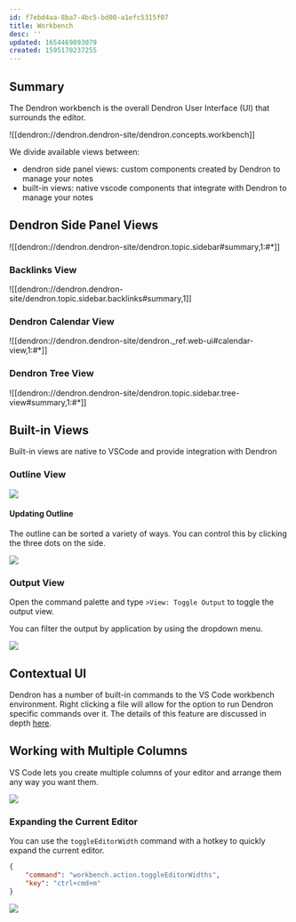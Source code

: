 ```yaml
---
id: f7ebd4aa-8ba7-4bc5-bd00-a1efc5315f07
title: Workbench
desc: ''
updated: 1654469893079
created: 1595170237255
---
```


## Summary

The Dendron workbench is the overall Dendron User Interface (UI) that surrounds the editor. 

![[dendron://dendron.dendron-site/dendron.concepts.workbench]]

<!-- Dendron has a few custom workbench components to deal with hierarchal notes. -->

We divide available views between:
- dendron side panel views: custom components created by Dendron to manage your notes
- built-in views: native vscode components that integrate with Dendron to manage your notes

## Dendron Side Panel Views

![[dendron://dendron.dendron-site/dendron.topic.sidebar#summary,1:#*]]

### Backlinks View

![[dendron://dendron.dendron-site/dendron.topic.sidebar.backlinks#summary,1]]

### Dendron Calendar View
![[dendron://dendron.dendron-site/dendron._ref.web-ui#calendar-view,1:#*]]

### Dendron Tree View

![[dendron://dendron.dendron-site/dendron.topic.sidebar.tree-view#summary,1:#*]]

## Built-in Views

Built-in views are native to VSCode and provide integration with Dendron

### Outline View

<a href="https://www.loom.com/share/41d1bd75be8e4fa0b0666b6e8f22174b">
<img style="" src="https://cdn.loom.com/sessions/thumbnails/41d1bd75be8e4fa0b0666b6e8f22174b-with-play.gif"> </a>

#### Updating Outline

The outline can be sorted a variety of ways. You can control this by clicking the three dots on the side.

![](https://foundation-prod-assetspublic53c57cce-8cpvgjldwysl.s3-us-west-2.amazonaws.com/assets/images/Fullscreen_2_25_21__1_24_PM.jpg)

<!-- #TODO: remove from workspace. currently tutorial links to this -->
### Output View

Open the command palette and type `>View: Toggle Output` to toggle the output view.

You can filter the output by application by using the dropdown menu.

![](https://foundation-prod-assetspublic53c57cce-8cpvgjldwysl.s3-us-west-2.amazonaws.com/assets/images/output.jpg)

<!-- #TODO: move -->
## Contextual UI

Dendron has a number of built-in commands to the VS Code workbench environment. Right clicking a file will allow for the option to run Dendron specific commands over it. The details of this feature are discussed in depth [here](https://docs.dendron.so/notes/VellOqHuzrUyzrWc0ajvg/).

## Working with Multiple Columns

VS Code lets you create multiple columns of your editor and arrange them any way you want them.

![](https://foundation-prod-assetspublic53c57cce-8cpvgjldwysl.s3-us-west-2.amazonaws.com/assets/images/workbench.windows.gif)

### Expanding the Current Editor

You can use the `toggleEditorWidth` command with a hotkey to quickly expand the current editor.

```json
{
    "command": "workbench.action.toggleEditorWidths",
    "key": "ctrl+cmd+m"
}
```

![](https://foundation-prod-assetspublic53c57cce-8cpvgjldwysl.s3-us-west-2.amazonaws.com/assets/images/workbench.toggle-editor.gif)

<!-- TODO

### Zen Mode

### Useful Shortcuts
-->

